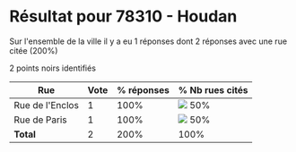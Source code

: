 # Résultat pour 78310 - Houdan

Sur l'ensemble de la ville il y a eu 1 réponses dont 2 réponses avec une rue citée (200%)

2 points noirs identifiés

| Rue | Vote | % réponses | % Nb rues cités|
|-----|------|------------|----------------|
| Rue de l'Enclos | 1 | 100% | <img src="../../img/bar_50.gif" />&nbsp;50%|
| Rue de Paris | 1 | 100% | <img src="../../img/bar_50.gif" />&nbsp;50%|
| **Total** | 2 | 200% | 100%|
